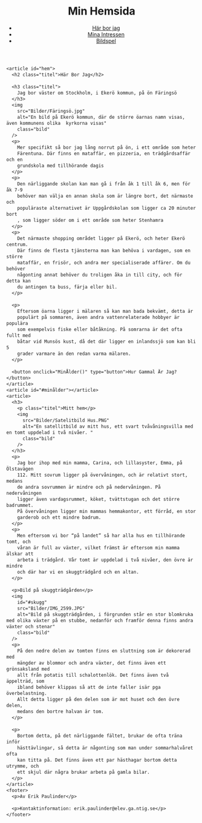 <!DOCTYPE html>
<html lang="en">
  <head>
    <meta charset="UTF-8" />
    <meta name="viewport" content="width=device-width, initial-scale=1.0" />
    <meta
      name="description"
      content="Detta är min personliga hemsida, med information om mig och vart jag kommer ifrån"
    />
    <title>Index</title>
    <link rel="stylesheet" href="mystyle.css" />
    <script src="minÅlder.js" defer></script>
  </head>

  <body>
    <header>
      <h1 class="titel">Min Hemsida</h1>
      <nav class="titel">
        <ul>
          <li><a href="#hem">Här bor jag</a></li>
          <li><a href="Intressen.html">Mina Intressen</a></li>
          <li><a href="Bild.html">Bildspel</a></li>
        </ul>
      </nav>
    </header>

    <article id="hem">
      <h2 class="titel">Här Bor Jag</h2>

      <h3 class="titel">
        Jag bor väster om Stockholm, i Ekerö kommun, på ön Färingsö
      </h3>
      <img
        src="Bilder/Färingsö.jpg"
        alt="En bild på Ekerö kommun, där de större öarnas namn visas, även kommunens olika  kyrkorna visas"
        class="bild"
      />
      <p>
        Mer specifikt så bor jag lång norrut på ön, i ett område som heter
        Färentuna. Där finns en mataffär, en pizzeria, en trädgårdsaffär och en
        grundskola med tillhörande dagis
      </p>
      <p>
        Den närliggande skolan kan man gå i från åk 1 till åk 6, men för åk 7-9
        behöver man välja en annan skola som är längre bort, det närmaste och
        populäraste alternativet är Uppgårdskolan som ligger ca 20 minuter bort
        , som ligger söder om i ett område som heter Stenhamra
      </p>
      <p>
        Det närmaste shopping området ligger på Ekerö, och heter Ekerö centrum.
        Där finns de flesta tjänsterna man kan behöva i vardagen, som en större
        mataffär, en frisör, och andra mer specialiserade affärer. Om du behöver
        någonting annat behöver du troligen åka in till city, och för detta kan
        du antingen ta buss, färja eller bil.
      </p>

      <p>
        Eftersom öarna ligger i mälaren så kan man bada bekvämt, detta är
        populärt på sommaren, även andra vattenrelaterade hobbyer är populära
        som exempelvis fiske eller båtåkning. På somrarna är det ofta fullt med
        båtar vid Munsös kust, då det där ligger en inlandssjö som kan bli 5
        grader varmare än den redan varma mälaren.
      </p>
      
      <button onclick="MinÅlder()" type="button">Hur Gammal Är Jag?</button>
    </article>
    <article id="#minålder"></article>
    <article>
      <h3>
        <p class="titel">Mitt hem</p>
        <img
          src="Bilder/Satelitbild Hus.PNG"
          alt="En satellitbild av mitt hus, ett svart tvåvåningsvilla med en tomt uppdelad i två nivåer. "
          class="bild"
        />
      </h3>
      <p>
        Jag bor ihop med min mamma, Carina, och lillasyster, Emma, på Ölstavägen
        112. Mitt sovrum ligger på övervåningen, och är relativt stort, medans
        de andra sovrummen är mindre och på nedervåningen. På nedervåningen
        ligger även vardagsrummet, köket, tvättstugan och det större badrummet.
        På övervåningen ligger min mammas hemmakontor, ett förråd, en stor
        garderob och ett mindre badrum.
      </p>
      <p>
        Men eftersom vi bor “på landet” så har alla hus en tillhörande tomt, och
        våran är full av växter, vilket främst är eftersom min mamma älskar att
        arbeta i trädgård. Vår tomt är uppdelad i två nivåer, den övre är mindre
        och där har vi en skuggträdgård och en altan.
      </p>

      <p>Bild på skuggträdgården</p>
      <img
        id="#skugg"
        src="Bilder/IMG_2599.JPG"
        alt="Bild på skuggträdgården, i förgrunden står en stor blomkruka med olika växter på en stubbe, nedanför och framför denna finns andra växter och stenar"
        class="bild"
      />
      <p>
        På den nedre delen av tomten finns en sluttning som är dekorerad med
        mängder av blommor och andra växter, det finns även ett grönsaksland med
        allt från potatis till schalottenlök. Det finns även två äppelträd, som
        ibland behöver klippas så att de inte faller isär pga överbelastning.
        Allt detta ligger på den delen som är mot huset och den övre delen,
        medans den bortre halvan är tom.
      </p>

      <p>
        Bortom detta, på det närliggande fältet, brukar de ofta träna inför
        hästtävlingar, så detta är någonting som man under sommarhalvåret ofta
        kan titta på. Det finns även ett par hästhagar bortom detta utrymme, och
        ett skjul där några brukar arbeta på gamla bilar.
      </p>
    </article>
    <footer>
      <p>Av Erik Paulinder</p>

      <p>Kontaktinformation: erik.paulinder@elev.ga.ntig.se</p>
    </footer>
  </body>
</html>

